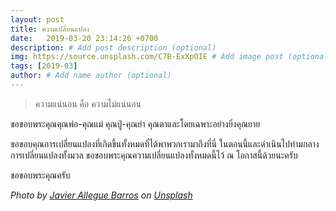 ```yaml
---
layout: post
title: ความเปลี่ยนแปลง
date:   2019-03-20 23:14:26 +0700
description: # Add post description (optional)
img: https://source.unsplash.com/C7B-ExXpOIE # Add image post (optional)
tags: [2019-03]
author: # Add name author (optional)
---
```

> ความแน่นอน คือ ความไม่แน่นอน

ขอขอบพระคุณคุณพ่อ-คุณแม่ คุณปู่-คุณย่า คุณตาและโดยเฉพาะอย่างยิ่งคุณยาย

ขอขอบคุณการเปลี่ยนแปลงที่เกิดขึ้นทั้งหมดที่ได้พาพวกเรามาถึงที่นี่ ในตอนนี้และดำเนินไปท่ามกลางการเปลี่ยนแปลงทั้งมวล ขอขอบพระคุณความเปลี่ยนแปลงทั้งหมดนี้ไว้ ณ โอกาสนี้ด้วยนะครับ

ขอขอบพระคุณครับ

*Photo by [Javier Allegue Barros](https://unsplash.com/@soymeraki) on [Unsplash](https://unsplash.com)*
